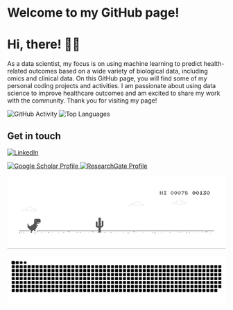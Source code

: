 <!-- Animated Intro -->
<div id="intro">
  <h1>Welcome to my GitHub page!</h1>
</div>


# Hi, there! 👋🏻

As a data scientist, my focus is on using machine learning to predict health-related outcomes based on a wide variety of biological data, including omics and clinical data. On this GitHub page, you will find some of my personal coding projects and activities. I am passionate about using data science to improve healthcare outcomes and am excited to share my work with the community. Thank you for visiting my page!

<!-- GitHub Activity -->
<img src="https://github-readme-stats.vercel.app/api?username=ramtinz&show_icons=true" alt="GitHub Activity">

<!-- Top Languages -->
<img src="https://github-readme-stats.vercel.app/api/top-langs/?username=ramtinz&layout=compact" alt="Top Languages">


## Get in touch

[![LinkedIn](https://content.linkedin.com/content/dam/me/business/en-us/amp/brand-site/v2/bg/LI-Bug.svg.original.svg)](https://www.linkedin.com/in/rzm/)

<!-- Link to Google Scholar Profile -->
<a href="https://scholar.google.com/citations?user=3-pFVNQAAAAJ&hl=en">
  <img src="https://scholar.google.com/favicon.ico" alt="Google Scholar Profile" width="64" height="64">
</a>

<!-- Link to ResearchGate Profile -->
<a href="https://www.researchgate.net/profile/Ramtin-Zargari-Marandi">
  <img src="https://upload.wikimedia.org/wikipedia/commons/5/5e/ResearchGate_icon_SVG.svg" alt="ResearchGate Profile" width="64" height="64">
</a>

![Dino](https://raw.githubusercontent.com/ramtinz/ramtinz/master/dino.gif)

![mycontribution](https://raw.githubusercontent.com/Platane/snk/output/github-contribution-grid-snake.svg)
